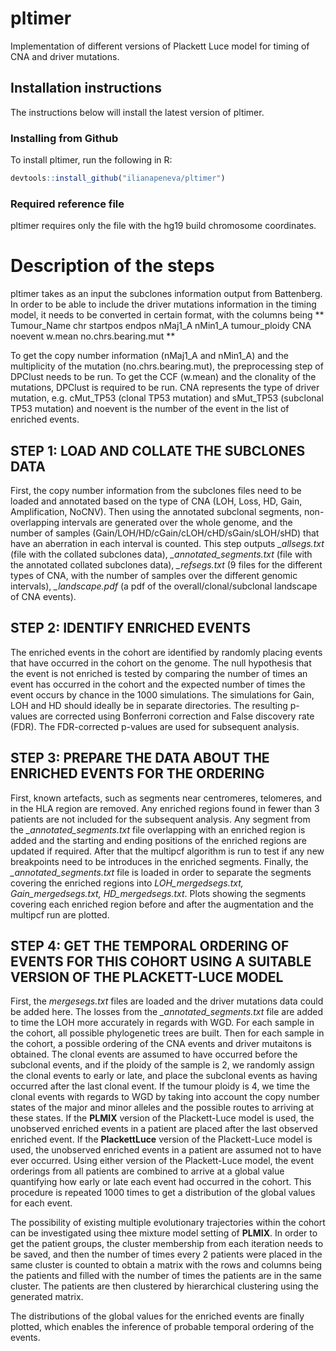 # pltimer

Implementation of different versions of Plackett Luce model for timing of CNA and driver mutations. 

## Installation instructions 

The instructions below will install the latest version of pltimer. 

### Installing from Github 

To install pltimer, run the following in R:

```R
devtools::install_github("ilianapeneva/pltimer")
```

### Required reference file
pltimer requires only the file with the hg19 build chromosome coordinates. 


# Description of the steps 
pltimer takes as an input the subclones information output from Battenberg. In order to be able to include the driver mutations
information in the timing model, it needs to be converted in certain format, with the columns being 
** Tumour_Name chr startpos endpos nMaj1_A nMin1_A tumour_ploidy CNA noevent w.mean no.chrs.bearing.mut **

To get the copy number information (nMaj1_A and nMin1_A) and the multiplicity of the mutation (no.chrs.bearing.mut), 
the preprocessing step of DPClust needs to be run. 
To get the CCF (w.mean) and the clonality of the mutations, DPClust is required to be run. CNA represents the type of driver
mutation, e.g. cMut_TP53 (clonal TP53 mutation) and sMut_TP53 (subclonal TP53 mutation) and noevent is the number of the event
in the list of enriched events. 

## STEP 1: LOAD AND COLLATE THE SUBCLONES DATA 
First, the copy number information from the subclones files need to be loaded and annotated based on the type of CNA (LOH,
Loss, HD, Gain, Amplification, NoCNV). Then using the annotated subclonal segments, non-overlapping intervals are generated over
the whole genome, and the number of samples (Gain/LOH/HD/cGain/cLOH/cHD/sGain/sLOH/sHD) that have an aberration in each interval is counted.
This step outputs *_allsegs.txt* (file with the collated subclones data), *_annotated_segments.txt* (file with the annotated collated
subclones data), *_refsegs.txt* (9 files for the different types of CNA, with the number of samples over the different genomic
intervals), *_landscape.pdf* (a pdf of the overall/clonal/subclonal landscape of CNA events).

## STEP 2: IDENTIFY ENRICHED EVENTS
The enriched events in the cohort are identified by randomly placing events that have occurred in the cohort on the genome.
The null hypothesis that the event is not enriched is tested by comparing the number of times an event has occurred in the 
cohort and the expected number of times the event occurs by chance in the 1000 simulations. The simulations for Gain, LOH and HD
should ideally be in separate directories. The resulting p-values are corrected using Bonferroni correction and False discovery 
rate (FDR). The FDR-corrected p-values are used for subsequent analysis.

## STEP 3: PREPARE THE DATA ABOUT THE ENRICHED EVENTS FOR THE ORDERING
First, known artefacts, such as segments near centromeres, telomeres, and in the HLA region are removed. Any enriched regions
found in fewer than 3 patients are not included for the subsequent analysis. Any segment from the *_annotated_segments.txt* file 
overlapping with an enriched region is added and the starting and ending positions of the enriched regions are updated if
required. After that the multipcf algorithm is run to test if any new breakpoints need to be introduces in the enriched 
segments. Finally, the *_annotated_segments.txt* file is loaded in order to separate the segments covering the enriched 
regions into *LOH_mergedsegs.txt, Gain_mergedsegs.txt, HD_mergedsegs.txt*. Plots showing the segments covering each enriched
region before and after the augmentation and the multipcf run are plotted.

## STEP 4: GET THE TEMPORAL ORDERING OF EVENTS FOR THIS COHORT USING A SUITABLE VERSION OF THE PLACKETT-LUCE MODEL
First, the *mergesegs.txt* files are loaded and the driver mutations data could be added here. The losses from the *_annotated_segments.txt*
file are added to time the LOH more accurately in regards with WGD. For each sample in the cohort, all possible phylogenetic
trees are built. Then for each sample in the cohort, a possible ordering of the CNA events and driver mutaitons is obtained.
The clonal events are assumed to have occurred before the subclonal events, and if the ploidy of the sample is 2, we randomly
assign the clonal events to early or late, and place the subclonal events as having occurred after the last clonal event. If
the tumour ploidy is 4, we time the clonal events with regards to WGD by taking into account the copy number states of the 
major and minor alleles and the possible routes to arriving at these states.
If the **PLMIX** version of the Plackett-Luce model is used, the unobserved enriched events in a patient are placed after 
the last observed enriched event. If the **PlackettLuce** version of the Plackett-Luce model is used, the unobserved enriched
events in a patient are assumed not to have ever occurred.  Using either version of the Plackett-Luce model, the event 
orderings from all patients are combined to arrive at a global value quantifying how early or late each event had occurred in the
cohort. This procedure is repeated 1000 times to get a distribution of the global values for each event.

The possibility of existing multiple evolutionary trajectories within the cohort can be investigated using thee mixture model
setting of **PLMIX**. In order to get the patient groups, the cluster membership from each iteration needs to be saved, and 
then the number of times every 2 patients were placed in the same cluster is counted to obtain a matrix with the rows and 
columns being the patients and filled with the number of times the patients are in the same cluster. The patients are then
clustered by hierarchical clustering using the generated matrix. 

The distributions of the global values for the enriched events are finally plotted, which enables the inference of probable 
temporal ordering of the events. 
